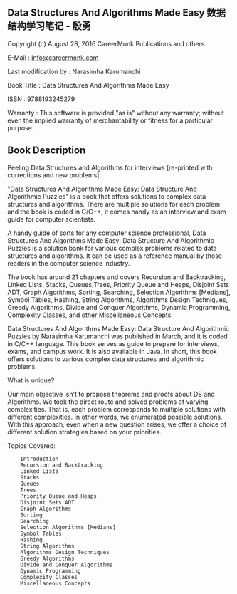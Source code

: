 Data Structures And Algorithms Made Easy
数据结构学习笔记 - 殷勇
----------------------------------------

Copyright (c) August 28, 2016 CareerMonk Publications and others.

E-Mail                : info@careermonk.com

Last modification by  : Narasimha Karumanchi

Book Title            : Data Structures And Algorithms Made Easy

ISBN                  : 9788193245279

Warranty              : This software is provided "as is" without any warranty; without even the implied warranty of merchantability or fitness for a particular purpose.

Book Description
----------------
Peeling Data Structures and Algorithms for interviews [re-printed with corrections and new problems]: 

"Data Structures And Algorithms Made Easy: Data Structure And Algorithmic Puzzles" is a book that offers solutions to complex data structures and algorithms. There are multiple solutions for each problem and the book is coded in C/C++, it comes handy as an interview and exam guide for computer scientists.

A handy guide of sorts for any computer science professional, Data Structures And Algorithms Made Easy: Data Structure And Algorithmic Puzzles is a solution bank for various complex problems related to data structures and algorithms. It can be used as a reference manual by those readers in the computer science industry. 

The book has around 21 chapters and covers Recursion and Backtracking, Linked Lists, Stacks, Queues,Trees, Priority Queue and Heaps, Disjoint Sets ADT, Graph Algorithms, Sorting, Searching, Selection Algorithms [Medians], Symbol Tables, Hashing, String Algorithms, Algorithms Design Techniques, Greedy Algorithms, Divide and Conquer Algorithms, Dynamic Programming, Complexity Classes, and other Miscellaneous Concepts.

Data Structures And Algorithms Made Easy: Data Structure And Algorithmic Puzzles by Narasimha Karumanchi was published in March, and it is coded in C/C++ language. This book serves as guide to prepare for interviews, exams, and campus work. It is also available in Java. In short, this book offers solutions to various complex data structures and algorithmic problems.

What is unique?
   
Our main objective isn't to propose theorems and proofs about DS and Algorithms. We took the direct route and solved problems of varying complexities. That is, each problem corresponds to multiple solutions with different complexities.  In other words, we enumerated possible solutions. With this approach, even when a new question arises, we offer a choice of different solution strategies based on your priorities.

Topics Covered:

        Introduction
        Recursion and Backtracking
        Linked Lists
        Stacks
        Queues
        Trees
        Priority Queue and Heaps
        Disjoint Sets ADT
        Graph Algorithms
        Sorting   
        Searching   
        Selection Algorithms [Medians]   
        Symbol Tables   
        Hashing   
        String Algorithms   
        Algorithms Design Techniques   
        Greedy Algorithms   
        Divide and Conquer Algorithms   
        Dynamic Programming   
        Complexity Classes   
        Miscellaneous Concepts   
